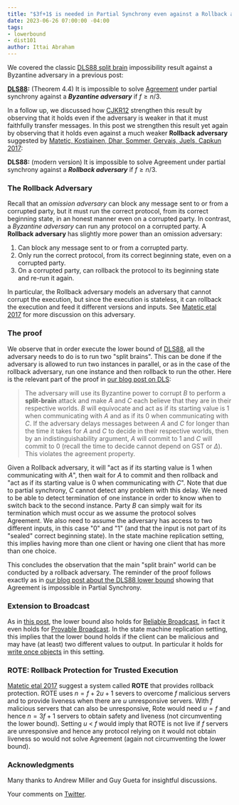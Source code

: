 ```yaml
---
title: "$3f+1$ is needed in Partial Synchrony even against a Rollback adversary"
date: 2023-06-26 07:00:00 -04:00
tags:
- lowerbound
- dist101
author: Ittai Abraham
---
```


We covered the classic [DLS88 split brain](https://decentralizedthoughts.github.io/2019-06-25-on-the-impossibility-of-byzantine-agreement-for-n-equals-3f-in-partial-synchrony/) impossibility result against a Byzantine adversary in a previous post:

**[DLS88](https://groups.csail.mit.edu/tds/papers/Lynch/jacm88.pdf):** (Theorem 4.4) It is impossible to solve  [Agreement](https://ittaiab.github.io/2019-06-27-defining-consensus/) under partial synchrony against a ***Byzantine adversary*** if $f \geq n/3$.

In a follow up, we discussed how [CJKR12](https://decentralizedthoughts.github.io/2021-06-14-neither-non-equivocation-nor-transferability-alone-is-enough-for-tolerating-minority-corruptions-in-asynchrony/) strengthen this result by observing that it holds even if the adversary is weaker in that it must faithfully transfer messages. 
In this post we strengthen this result yet again by observing that it holds even against a much weaker **Rollback adversary**  suggested by [Matetic, Kostiainen,  Dhar,  Sommer, Gervais, Juels, Capkun 2017](https://www.usenix.org/system/files/conference/usenixsecurity17/sec17-matetic.pdf):

**DLS88:** (modern version) It is impossible to solve Agreement under partial synchrony against a ***Rollback adversary*** if $f \geq n/3$.

### The Rollback Adversary

Recall that an *omission adversary* can block any message sent to or from a corrupted party, but it must run the correct protocol, from its correct beginning state, in an honest manner even on a corrupted party. In contrast, a *Byzantine adversary* can run any protocol on a corrupted party. 
A **Rollback adversary** has slightly more power than an omission adversary:

1. Can block any message sent to or from a corrupted party.
2. Only run the correct protocol, from its correct beginning state, even on a corrupted party.
3. On a corrupted party, can rollback the protocol to its beginning state and re-run it again.

In particular, the Rollback adversary models an adversary that cannot corrupt the execution, but since the execution is stateless, it can rollback the execution and feed it different versions and inputs. See [Matetic etal 2017](https://www.usenix.org/system/files/conference/usenixsecurity17/sec17-matetic.pdf) for more discussion on this adversary.


### The proof

We observe that in order execute the lower bound of [DLS88](https://decentralizedthoughts.github.io/2019-06-25-on-the-impossibility-of-byzantine-agreement-for-n-equals-3f-in-partial-synchrony/), all the adversary needs to do is to run two "split brains". This can be done if the adversary is allowed to run two instances in parallel, or as in the case of the rollback adversary, run one instance and then rollback to run the other.
Here is the relevant part of the proof in [our blog post on DLS](https://decentralizedthoughts.github.io/2019-06-25-on-the-impossibility-of-byzantine-agreement-for-n-equals-3f-in-partial-synchrony/):

> The adversary will use its Byzantine power to corrupt $B$ to perform a **split-brain** attack  and make $A$ and $C$ each believe that they are in their respective worlds. $B$ will equivocate and act as if its starting value is 1 when communicating with $A$ and as if its 0 when communicating with $C$. If the adversary delays messages between $A$ and $C$ for longer than the time it takes for $A$ and $C$ to decide in their respective worlds, then by an indistinguishability argument, $A$ will commit to 1 and $C$ will commit to 0 (recall the time to decide cannot depend on GST or $\Delta$). This violates the agreement property.

Given a Rollback adversary, it will "act as if its starting value is 1 when communicating with $A$", then wait for $A$ to commit and then rollback and "act as if its starting value is 0 when communicating with $C$". Note that due to partial synchrony, $C$ cannot detect any problem with this delay. 
We need to be able to detect termination of one instance in order to know when to switch back to the second instance. Party $B$ can simply wait for its termination which must occur as we assume the protocol solves Agreement.
We also need to assume the adversary has access to two different inputs, in this case "0" and "1" (and that the input is not part of its "sealed" correct beginning state). In the state machine replication setting, this implies having more than one client or having one client that has more than one choice.

This concludes the observation that the main "split brain" world can be conducted by a rollback adversary. The reminder of the proof follows exactly as in [our blog post about the DLS88 lower bound](https://decentralizedthoughts.github.io/2019-06-25-on-the-impossibility-of-byzantine-agreement-for-n-equals-3f-in-partial-synchrony/) showing that Agreement is impossible in Partial Synchrony.

### Extension to Broadcast

As in [this post](https://decentralizedthoughts.github.io/2021-06-14-neither-non-equivocation-nor-transferability-alone-is-enough-for-tolerating-minority-corruptions-in-asynchrony/), the lower bound also holds for [Reliable Broadcast](https://decentralizedthoughts.github.io/2020-09-19-living-with-asynchrony-brachas-reliable-broadcast/), in fact it even holds for [Provable Broadcast](https://decentralizedthoughts.github.io/2022-09-10-provable-broadcast/). In the state machine replication setting, this implies that the lower bound holds if the client can be malicious and may have (at least) two different values to output. In particular it holds for [write once objects](https://decentralizedthoughts.github.io/2022-12-27-set-replication/) in this setting.

### ROTE: Rollback Protection for Trusted Execution

[Matetic etal 2017](https://www.usenix.org/system/files/conference/usenixsecurity17/sec17-matetic.pdf) suggest a system called **ROTE** that provides rollback protection. ROTE uses $n=f+2u+1$ severs to overcome $f$ malicious servers and to provide liveness when there are $u$ unresponsive servers. With $f$ malicious servers that can also be unresponsive, Rote would need $u=f$ and hence $n=3f+1$ servers to obtain safety and liveness (not circumventing the lower bound). Setting $u$ < $f$ would imply that ROTE is not live if $f$ servers are unresponsive and hence any protocol relying on it would not obtain liveness so would not solve Agreement (again not circumventing the lower bound).

### Acknowledgments

Many thanks to Andrew Miller and Guy Gueta for insightful discussions.

Your comments on [Twitter](https://twitter.com/ittaia/status/1673476144996261889?s=20).
